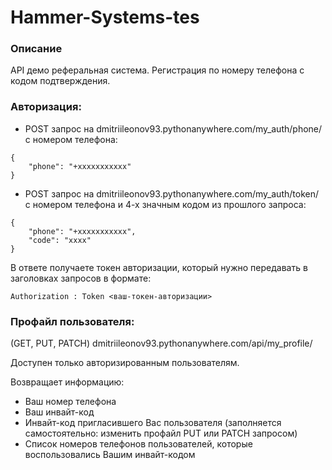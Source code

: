 # Hammer-Systems-tes

### Описание
API демо реферальная система. Регистрация по номеру телефона с кодом подтверждения.


### Авторизация:

- POST запрос на dmitriileonov93.pythonanywhere.com/my_auth/phone/ с номером телефона:
```
{
    "phone": "+xxxxxxxxxxx"
}
```

- POST запрос на dmitriileonov93.pythonanywhere.com/my_auth/token/ с номером телефона и 4-х значным кодом из прошлого запроса:
```
{
    "phone": "+xxxxxxxxxxx",
    "code": "xxxx"
}
```

В ответе получаете токен авторизации, который нужно передавать в заголовках запросов в формате:
```
Authorization : Token <ваш-токен-авторизации>
```
### Профайл пользователя:

(GET, PUT, PATCH) dmitriileonov93.pythonanywhere.com/api/my_profile/

Доступен только авторизированным пользователям.

Возвращает информацию:
- Ваш номер телефона
- Ваш инвайт-код
- Инвайт-код пригласившего Вас пользователя (заполняется самостоятельно: изменить профайл PUT или PATCH запросом)
- Список номеров телефонов пользователей, которые воспользовались Вашим инвайт-кодом











